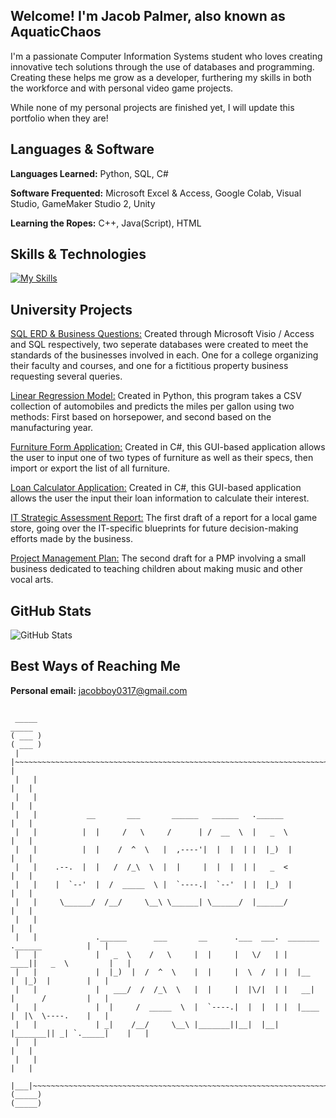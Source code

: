 ## Welcome! I'm Jacob Palmer, also known as AquaticChaos

I'm a passionate Computer Information Systems student who loves creating innovative tech solutions through the use of databases and programming. Creating these helps me grow as a developer, furthering my skills in both the workforce and with personal video game projects.

While none of my personal projects are finished yet, I will update this portfolio when they are!

## Languages & Software

**Languages Learned:** Python, SQL, C#

**Software Frequented:** Microsoft Excel & Access, Google Colab, Visual Studio, GameMaker Studio 2, Unity

**Learning the Ropes:** C++, Java(Script), HTML 

## Skills & Technologies

[![My Skills](https://skillicons.dev/icons?i=mysql,anaconda,visualstudio,gamemakerstudio,unity&perline=8)](https://skillicons.dev)

## University Projects

[SQL ERD & Business Questions:](https://github.com/AquaticChaos/SQL) Created through Microsoft Visio / Access and SQL respectively, two seperate databases were created to meet the standards of the businesses involved in each. One for a college organizing their faculty and courses, and one for a fictitious property business requesting several queries.

[Linear Regression Model:](https://github.com/AquaticChaos/LinearRegression) Created in Python, this program takes a CSV collection of automobiles and predicts the miles per gallon using two methods: First based on horsepower, and second based on the manufacturing year.

[Furniture Form Application:](https://github.com/AquaticChaos/FurnitureFormApplication#) Created in C#, this GUI-based application allows the user to input one of two types of furniture as well as their specs, then import or export the list of all furniture.

[Loan Calculator Application:](https://github.com/AquaticChaos/LoanCalculatorApplication) Created in C#, this GUI-based application allows the user the input their loan information to calculate their interest.

[IT Strategic Assessment Report:](https://github.com/AquaticChaos/StrategicAssessment) The first draft of a report for a local game store, going over the IT-specific blueprints for future decision-making efforts made by the business.

[Project Management Plan:](https://github.com/AquaticChaos/ProjectManagementPlan) The second draft for a PMP involving a small business dedicated to teaching children about making music and other vocal arts.


## GitHub Stats
 
![GitHub Stats](https://github-readme-stats.vercel.app/api?username=AquaticChaos&show_icons=true&theme=dark)

## Best Ways of Reaching Me

**Personal email:** jacobboy0317@gmail.com

## 

```
 _____                                                                                 _____ 
( ___ )                                                                               ( ___ )
 |   |~~~~~~~~~~~~~~~~~~~~~~~~~~~~~~~~~~~~~~~~~~~~~~~~~~~~~~~~~~~~~~~~~~~~~~~~~~~~~~~~~|   | 
 |   |                                                                                 |   | 
 |   |                                                                                 |   | 
 |   |           __       ___       ______   ______   .______                          |   | 
 |   |          |  |     /   \     /      | /  __  \  |   _  \                         |   | 
 |   |          |  |    /  ^  \   |  ,----'|  |  |  | |  |_)  |                        |   | 
 |   |    .--.  |  |   /  /_\  \  |  |     |  |  |  | |   _  <                         |   | 
 |   |    |  `--'  |  /  _____  \ |  `----.|  `--'  | |  |_)  |                        |   | 
 |   |     \______/  /__/     \__\ \______| \______/  |______/                         |   | 
 |   |                                                                                 |   | 
 |   |             .______      ___       __      .___  ___.  _______ .______          |   | 
 |   |             |   _  \    /   \     |  |     |   \/   | |   ____||   _  \         |   | 
 |   |             |  |_)  |  /  ^  \    |  |     |  \  /  | |  |__   |  |_)  |        |   | 
 |   |             |   ___/  /  /_\  \   |  |     |  |\/|  | |   __|  |      /         |   | 
 |   |             |  |     /  _____  \  |  `----.|  |  |  | |  |____ |  |\  \----.    |   | 
 |   |             | _|    /__/     \__\ |_______||__|  |__| |_______|| _| `._____|    |   | 
 |   |                                                                                 |   | 
 |   |                                                                                 |   | 
 |___|~~~~~~~~~~~~~~~~~~~~~~~~~~~~~~~~~~~~~~~~~~~~~~~~~~~~~~~~~~~~~~~~~~~~~~~~~~~~~~~~~|___| 
(_____)                                                                               (_____)
```
